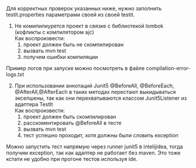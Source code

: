 Для корректных проверок указанных ниже, нужно заполнить testit.properties параметрами своей из своей testit.

1. Не комипилиурется проект в связке с библиотекой lombok (кофликты с компилятором ajc)  
Как воспроизвести: 
   1. проект должен быть не скомпилирован 
   2. вызвать mvn test
   3. получем ошибки компиляции

Пример логов при запуске можно посмотреть в файле compilation-error-logs.txt

2. При использовании аннотаций Junit5 @BeforeAll, @BeforeEach, @AfterAll,@AfterEach в таких методах перестают выкидываться эксепшены, так как они перехватываются классом Junit5Listener из адаптера TestIt  
Как воспроизвести:
    1. проект должен быть скомпилирован
    2. расскоментировать @BeforeAll в тесте
    3. вызвать mvn test
    4. тест успешно проходит, хотя должны были словить exception

Можно запустить тест напрямую через runner junit5 в intelijidea, тогда получим exception, так как адаптер не работает без maven.
Это тоже кстати не удобно при прогоне тестов используя ide.